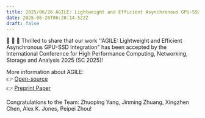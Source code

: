 ```yaml
---
title: 2025/06/26 AGILE: Lightweight and Efficient Asynchronous GPU-SSD Integration Accepted at SC 2025! 
date: 2025-06-26T06:20:14.522Z
draft: false
---
```


📣 📣 📣 Thrilled to share that our work ''AGILE: Lightweight and Efficient Asynchronous GPU-SSD Integration" has been accepted by the International Conference for High Performance Computing, Networking, Storage and Analysis 2025 (SC 2025)! 

More information about AGILE:  
👉 [Open-source](https://github.com/arc-research-lab/Agile)  
👉 [Preprint Paper](https://arxiv.org/abs/2504.19365)  

Congratulations to the Team: Zhuoping Yang, Jinming Zhuang, Xingzhen Chen, Alex K. Jones, Peipei Zhou!





